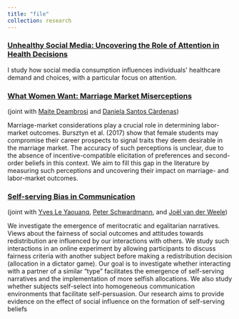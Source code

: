```yaml
---
title: "file"
collection: research
---
```


### [Unhealthy Social Media: Uncovering the Role of Attention in Health Decisions](https://carlamirabella.github.io/research/usm/)

I study how social media consumption influences individuals' healthcare demand and choices, with a particular focus on attention.


### [What Women Want: Marriage Market Miserceptions](https://carlamirabella.github.io/research/www/)

(joint with [Maite Deambrosi](https://sites.google.com/view/maitedeambrosi/home?authuser=0) and [Daniela Santos Càrdenas](https://www.danielasantoscardenas.com))

Marriage-market considerations play a crucial role in determining labor-market outcomes. Bursztyn et al. (2017) show that female students may compromise their career prospects to signal traits they deem desirable in the marriage market. The accuracy of such perceptions is unclear, due to the absence of incentive-compatible elicitation of preferences and second-order beliefs in this context. We aim to fill this gap in the literature by measuring such perceptions and uncovering their impact on marriage- and labor-market outcomes.


### [Self-serving Bias in Communication](https://carlamirabella.github.io/research/weighting/)

(joint with [Yves Le Yaouanq](https://sites.google.com/view/yvesleyaouanq), [Peter Schwardmann](https://sites.google.com/site/peterschwardmann/home), and [Joël van der Weele](https://www.joelvanderweele.eu))

We investigate the emergence of meritocratic and egalitarian narratives. Views about the fairness of social outcomes and attitudes towards redistribution are influenced by our interactions with others. We study such interactions in an online experiment by allowing participants to discuss fairness criteria with another subject before making a redistribution decision (allocation in a dictator game). Our goal is to investigate whether interacting with a partner of a similar “type” facilitates the emergence of self-serving narratives and the implementation of more selfish allocations. We also study whether subjects self-select into homogeneous communication environments that facilitate self-persuasion. Our research aims to provide evidence on the effect of social influence on the formation of self-serving beliefs
